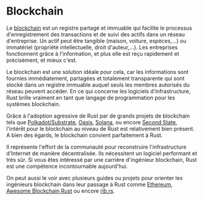 # Blockchain

Le [blockchain](https://en.wikipedia.org/wiki/Blockchain) est un registre partagé et immuable qui facilite le processus d'enregistrement des transactions et de suivi des actifs dans un réseau d'entreprise.
Un actif peut être tangible (maison, voiture, espèces,...) ou immatériel (propriété intellectuelle, droit d'auteur,...).
Les entreprises fonctionnent grâce à l'information, et plus elle est reçu rapidement et précisément, et mieux c'est.

Le blockchain est une solution idéale pour cela, car les informations sont fournies immédiatement, partagées et totalement transparente qui sont stocké dans un registre immuable auquel seuls les membres autorisés du réseau peuvent accéder.
En ce qui concerne les logiciels d'infrastructure, Rust brille vraiment en tant que langage de programmation pour les systèmes blockchain.

Grâce à l'adoption agressive de Rust par de grands projets de blockchain tels que [Polkadot/Substrate](https://www.parity.io), [Oasis](https://www.oasislabs.com), [Solana](https://solana.com), ou encore [Second State](https://www.secondstate.io), l'intérêt pour le blockchain au niveau de Rust est relativement bien présent.
A bien des égards, le blockchain convient parfaitement à Rust.

Il représente l'effort de la communauté pour reconstruire l'infrastructure d'Internet de manière décentralisée.
Ils nécessitent un logiciel performant et très sûr.
Si vous êtes intéressé par une carrière d'ingénieur blockchain, Rust est une compétence incontournable aujourd'hui.

On peut aussi le voir avec plusieurs guides ou projets pour orienter les ingénieurs blockchain dans leur passage à Rust comme [Ethereum](https://ethereum.org/en/developers/docs/programming-languages/rust/), [Awesome Blockchain Rust](https://github.com/rust-in-blockchain/awesome-blockchain-rust) ou encore [rib.rs](https://rustinblockchain.org/about/).
